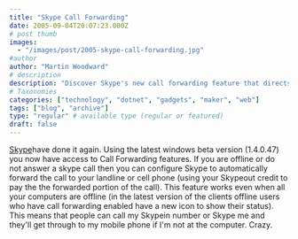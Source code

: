 ```yaml
---
title: "Skype Call Forwarding"
date: 2005-09-04T20:07:23.000Z
# post thumb
images:
  - "/images/post/2005-skype-call-forwarding.jpg"
#author
author: "Martin Woodward"
# description
description: "Discover Skype's new call forwarding feature that directs missed calls to your landline or mobile, even when you're offline."
# Taxonomies
categories: ["technology", "dotnet", "gadgets", "maker", "web"]
tags: ["blog", "archive"]
type: "regular" # available type (regular or featured)
draft: false
---
```


[Skype](http://www.anrdoezrs.net/click-1724271-10386659)have done it again. Using the latest windows beta version (1.4.0.47) you now have access to Call Forwarding features. If you are offline or do not answer a skype call then you can configure Skype to automatically forward the call to your landline or cell phone (using your Skypeout credit to pay the the forwarded portion of the call). This feature works even when all your computers are offline (in the latest version of the clients offline users who have call forwarding enabled have a new icon to show their status). This means that people can call my Skypein number or Skype me and they'll get through to my mobile phone if I'm not at the computer. Crazy.
